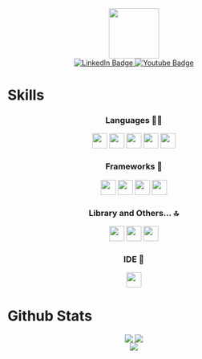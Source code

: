 <div id="header" align="center">
  <img src="https://media.giphy.com/media/M9gbBd9nbDrOTu1Mqx/giphy.gif" width="100"/>

  <div id="badges">
    <a href="https://www.linkedin.com/in/pietro-fecarotta-77851822b">
      <img src="https://img.shields.io/badge/LinkedIn-blue?style=for-the-badge&logo=linkedin&logoColor=white" alt="LinkedIn Badge"/>
    </a>
    <a href="https://www.sololearn.com/profile/13426539">
      <img src="https://img.shields.io/badge/Sololearn-red?style=for-the-badge&logo=sololearn&logoColor=white" alt="Youtube Badge"/>
    </a>
  </div>
 
  <img src="https://komarev.com/ghpvc/?username=Pietro-fe01&style=flat-square&color=blue" alt=""/>
</div>

# Skills
<div align="center">
  
   ### Languages 👩‍💻
   <div>
    <img src="https://img.shields.io/badge/HTML5-E34F26?style=for-the-badge&logo=html5&logoColor=white" height="30px">
    <img src="https://img.shields.io/badge/CSS3-1572B6?style=for-the-badge&logo=css3&logoColor=white" height="30px">
    <img src="https://img.shields.io/badge/Sass-CC6699?style=for-the-badge&logo=sass&logoColor=white" height="30px">
    <img src="https://img.shields.io/badge/JavaScript-323330?style=for-the-badge&logo=javascript&logoColor=F7DF1E" height="30px">
    <img src="https://img.shields.io/badge/PHP-777BB4?style=for-the-badge&logo=php&logoColor=white" height="30px">
   </div>
  
  ### Frameworks 🚀
   <div>
    <img src="https://img.shields.io/badge/Bootstrap-563D7C?style=for-the-badge&logo=bootstrap&logoColor=white" height="30px">
    <img src="https://img.shields.io/badge/Vue.js-35495E?style=for-the-badge&logo=vuedotjs&logoColor=4FC08D" height="30px">
    <img src="https://img.shields.io/badge/Vite-B73BFE?style=for-the-badge&logo=vite&logoColor=FFD62E" height="30px">
    <img src="https://img.shields.io/badge/Laravel-FF2D20?style=for-the-badge&logo=laravel&logoColor=white" height="30px">
   </div>
  
  ### Library and Others... 🔝
   <div>
    <img src="https://img.shields.io/badge/Node.js-339933?style=for-the-badge&logo=nodedotjs&logoColor=white" height="30px">
    <img src="https://img.shields.io/badge/Composer-885630?style=for-the-badge&logo=Composer&logoColor=white" height="30px">
    <img src="https://img.shields.io/badge/GIT-E44C30?style=for-the-badge&logo=git&logoColor=white" height="30px">
   </div>
  
  ### IDE 📝
   <div>
    <img src="https://img.shields.io/badge/VSCode-0078D4?style=for-the-badge&logo=visual%20studio%20code&logoColor=white" height="30px">
   </div>
</div>

# Github Stats
<div align="center">
  <img align="center" src="https://github-readme-stats-git-masterrstaa-rickstaa.vercel.app/api?username=Pietro-fe01">

  <img align="center" src="https://github-readme-streak-stats.herokuapp.com/?user=Pietro-fe01">
  
  <div align="center">
    <img src="https://github-profile-summary-cards.vercel.app/api/cards/profile-details?username=Pietro-fe01&theme=vue">
  </div>
</div>

<!--
**Pietro-fe01/Pietro-fe01** is a ✨ _special_ ✨ repository because its `README.md` (this file) appears on your GitHub profile.

Here are some ideas to get you started:

- 🔭 I’m currently working on ...
- 🌱 I’m currently learning ...
- 👯 I’m looking to collaborate on ...
- 🤔 I’m looking for help with ...
- 💬 Ask me about ...
- 📫 How to reach me: ...
- 😄 Pronouns: ...
- ⚡ Fun fact: ...
-->
